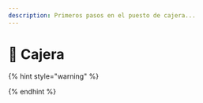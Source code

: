 ```yaml
---
description: Primeros pasos en el puesto de cajera...
---
```


# 🥰 Cajera

{% hint style="warning" %}

{% endhint %}

